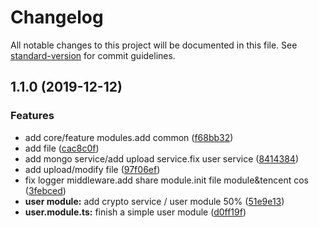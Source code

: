 # Changelog

All notable changes to this project will be documented in this file. See [standard-version](https://github.com/conventional-changelog/standard-version) for commit guidelines.

## 1.1.0 (2019-12-12)


### Features

* add core/feature modules.add common ([f68bb32](https://github.com/mykurisu/fast-nest/commit/f68bb32aaaa995152b1ab8cf32c1dade93248537))
* add file ([cac8c0f](https://github.com/mykurisu/fast-nest/commit/cac8c0f918ff3502107c6715659307950e2a65c2))
* add mongo service/add upload service.fix user service ([8414384](https://github.com/mykurisu/fast-nest/commit/84143843fc968ac1f8dd957ff1874149e5e2b5ad))
* add upload/modify file ([97f06ef](https://github.com/mykurisu/fast-nest/commit/97f06ef828d0f1cb348514c682cc39b023be00f3))
* fix logger middleware.add share module.init file module&tencent cos ([3febced](https://github.com/mykurisu/fast-nest/commit/3febcedf5da4d8ebbc0227dd8a172baf6c4e3671))
* **user module:** add crypto service / user module 50% ([51e9e13](https://github.com/mykurisu/fast-nest/commit/51e9e13332c3cc9fb72b42c9f8a90d79cb41d6f1))
* **user.module.ts:** finish a simple user module ([d0ff19f](https://github.com/mykurisu/fast-nest/commit/d0ff19f379e6632e799a96a3776b5d2226bc4419))

